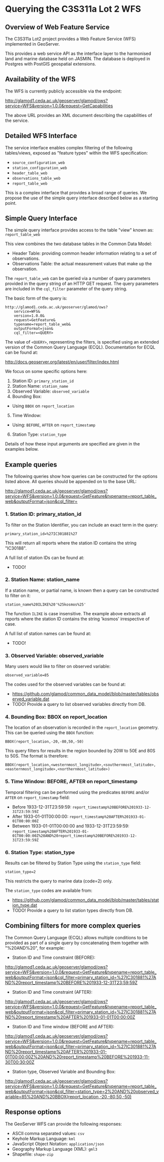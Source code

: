 # Querying the C3S311a Lot 2 WFS

## Overview of Web Feature Service

The C3S311a Lot2 project provides a Web Feature Service (WFS) implemented in GeoServer. 

This provides a web service API as the interface layer to the harmonised land and marine database held on JASMIN. The database is deployed in Postgres with PostGIS geospatial extensions.

## Availability of the WFS

The WFS is currently publicly accessible via the endpoint:

 http://glamod1.ceda.ac.uk/geoserver/glamod/ows?service=WFS&version=1.0.0&request=GetCapabilities

The above URL provides an XML document describing the capabilities of the service.

## Detailed WFS Interface

The service interface enables complex filtering of the following tables/views, exposed as "feature types" within the WFS specification:

 - `source_configuration_web`
 - `station_configuration_web`
 - `header_table_web`
 - `observations_table_web`
 - `report_table_web`

This is a complex interface that provides a broad range of queries. We propose the use of the simple query interface described below as a starting point.

## Simple Query Interface

The simple query interface provides access to the table "view" known as: `report_table_web`

This view combines the two database tables in the Common Data Model:

 - Header Table: providing common header information relating to a set of observations.
 - Observations Table: the actual measurement values that make up the observation.
 
The `report_table_web` can be queried via a number of query parameters provided in the query string of an HTTP GET request. The query parameters are included in the `cql_filter` parameter of the query string.

The basic form of the query is:

```
http://glamod1.ceda.ac.uk/geoserver/glamod/ows?
    service=WFS&
	version=1.0.0&
	request=GetFeature&
	typename=report_table_web&
	outputFormat=json&
	cql_filter=<QUERY>
```

The value of `<QUERY>`, representing the filters, is specified using an extended version of the Common Query Language (ECQL). Documentation for ECQL can be found at:

 http://docs.geoserver.org/latest/en/user/filter/index.html

We focus on some specific options here:

 1. Station ID: `primary_station_id`
 2. Station Name: `station_name`
 3. Observed Variable: `observed_variable`
 4. Bounding Box: 
  - Using `BBOX` on `report_location`
 5. Time Window:
  - Using: `BEFORE`, `AFTER` on `report_timestamp`
 6. Station Type: `station_type`
  
Details of how these input arguments are specified are given in the examples below.
  
## Example queries

The following queries show how queries can be constructed for the options listed above. All queries should be appended on to the base URL:

 http://glamod1.ceda.ac.uk/geoserver/glamod/ows?service=WFS&version=1.0.0&request=GetFeature&typename=report_table_web&outputFormat=json&cql_filter=

### 1. Station ID: primary_station_id

To filter on the Station Identifier, you can include an exact term in the query:

 `primary_station_id=%27IC301881%27`

This will return all reports where the station ID contains the string "IC30188". 

A full list of station IDs can be found at:

 * TODO!

### 2. Station Name: station_name

If a station name, or partial name, is known then a query can be constructed to filter on it:

 `station_name%20ILIKE%20'%25kosmos%25'`
 
The function `ILIKE` is case insensitive. The example above extracts all reports where the station ID contains the string 'kosmos' irrespective of case.

A full list of station names can be found at:

 * TODO!

### 3. Observed Variable: observed_variable

Many users would like to filter on observed variable:

 `observed_variable=85`
 
The codes used for the observed variables can be found at:

 * https://github.com/glamod/common_data_model/blob/master/tables/observed_variable.dat
 * TODO! Provide a query to list observed variables directly from DB.

### 4. Bounding Box: BBOX on report_location

The location of an observation is recorded in the `report_location` geometry. This can be queried using the `BBOX` function:

 `BBOX(report_location,-20,-80,50,-50)`
 
This query filters for results in the region bounded by 20W to 50E and 80S to 50S. The format is therefore:

 `BBOX(report_location,<westernmost_longitude>,<southernmost_latitude>,<easternmost_longitude>,<northernmost_latitude>)`

### 5. Time Window: BEFORE, AFTER on report_timestamp

Temporal filtering can be performed using the predicates `BEFORE` and/or `AFTER` on `report_timestamp` field:

- Before  1933-12-31T23:59:59: 
  `report_timestamp%20BEFORE%201933-12-31T23:59:59Z`
- After   1933-01-01T00:00:00: 
  `report_timestamp%20AFTER%201933-01-01T00:00:00Z`
- Between 1933-01-01T00:00:00 and 1933-12-31T23:59:59:
  `report_timestamp%20AFTER%201933-01-01T00:00:00Z%20AND%20report_timestamp%20BEFORE%201933-12-31T23:59:59Z`

### 6. Station Type: station_type

Results can be filtered by Station Type using the `station_type` field:

 `station_type=2`
 
This restricts the query to marine data (code=2) only.
 
The `station_type` codes are available from:

 * https://github.com/glamod/common_data_model/blob/master/tables/station_type.dat
 * TODO! Provide a query to list station types directly from DB.

## Combining filters for more complex queries

The Common Query Language (ECQL) allows multiple conditions to be provided as part of a single query by concatenating them together with "%20AND%20", for example:

- Station ID and Time constraint (BEFORE):

 http://glamod1.ceda.ac.uk/geoserver/glamod/ows?service=WFS&version=1.0.0&request=GetFeature&typename=report_table_web&outputFormat=json&cql_filter=primary_station_id=%27IC301881%27AND%20report_timestamp%20BEFORE%201933-12-31T23:59:59Z

- Station ID and Time constraint (AFTER):

 http://glamod1.ceda.ac.uk/geoserver/glamod/ows?service=WFS&version=1.0.0&request=GetFeature&typename=report_table_web&outputFormat=json&cql_filter=primary_station_id=%27IC301881%27AND%20report_timestamp%20AFTER%201933-01-01T00:00:00Z

- Station ID and Time window (BEFORE and AFTER):

 http://glamod1.ceda.ac.uk/geoserver/glamod/ows?service=WFS&version=1.0.0&request=GetFeature&typename=report_table_web&outputFormat=json&cql_filter=primary_station_id=%27IC301881%27AND%20report_timestamp%20AFTER%201933-01-01T00:00:00Z%20AND%20report_timestamp%20BEFORE%201933-11-30T00:30:00Z

- Station type, Observed Variable and Bounding Box:

 http://glamod1.ceda.ac.uk/geoserver/glamod/ows?service=WFS&version=1.0.0&request=GetFeature&typename=report_table_web&outputFormat=json&cql_filter=station_type=2%20AND%20observed_variable=85%20AND%20BBOX(report_location,-20,-80,50,-50)


## Response options

The GeoServer WFS can provide the following responses:

 - ASCII comma separated values: `csv`
 - Keyhole Markup Language: `kml`
 - JavaScript Object Notation: `application/json`
 - Geography Markup Language (XML): `gml3`
 - Shapefile: `shape-zip`

